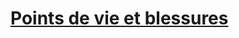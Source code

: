 ﻿---
!LinkItem
Link: l5r_hitpoints_hd.md
NameLink: <!--NameLink-->[Points de vie et blessures](hd_l5r_hitpoints.md)<!--/NameLink-->
Id: l5r_index_hd.md#points-de-vie-et-blessures
ParentLink: l5r_index_hd.md#les-cinq-royaumes--les-règles-spécifiques
Name: Points de vie et blessures
ParentName: 'Les Cinq Royaumes : Les règles spécifiques'
---




# [Points de vie et blessures](hd_l5r_hitpoints.md)




